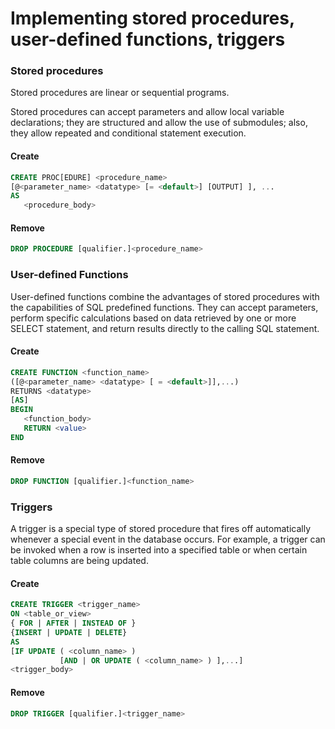 # Implementing stored procedures, user-defined functions, triggers

### Stored procedures

Stored procedures are linear or sequential programs.

Stored procedures can accept parameters and allow local variable declarations; they are structured and allow the use of submodules; also, they allow repeated and conditional statement execution.

#### Create

```sql
CREATE PROC[EDURE] <procedure_name>
[@<parameter_name> <datatype> [= <default>] [OUTPUT] ], ...
AS
   <procedure_body>
```

#### Remove

```sql
DROP PROCEDURE [qualifier.]<procedure_name>
```

### User-defined Functions

User-defined functions combine the advantages of stored procedures with the capabilities of SQL predefined functions. They can accept parameters, perform specific calculations based on data retrieved by one or more SELECT statement, and return results directly to the calling SQL statement.

#### Create

```sql
CREATE FUNCTION <function_name>
([@<parameter_name> <datatype> [ = <default>]],...)
RETURNS <datatype>
[AS]
BEGIN
   <function_body>
   RETURN <value>
END
```

#### Remove

```sql
DROP FUNCTION [qualifier.]<function_name>
```

### Triggers

A trigger is a special type of stored procedure that fires off automatically whenever a special event in the database occurs. For example, a trigger can be invoked when a row is inserted into a specified table or when certain table columns are being updated.

#### Create

```sql
CREATE TRIGGER <trigger_name>
ON <table_or_view>
{ FOR | AFTER | INSTEAD OF }
{INSERT | UPDATE | DELETE} 
AS 
[IF UPDATE ( <column_name> )
           [AND | OR UPDATE ( <column_name> ) ],...]
<trigger_body>
```

#### Remove

```sql
DROP TRIGGER [qualifier.]<trigger_name>
```

